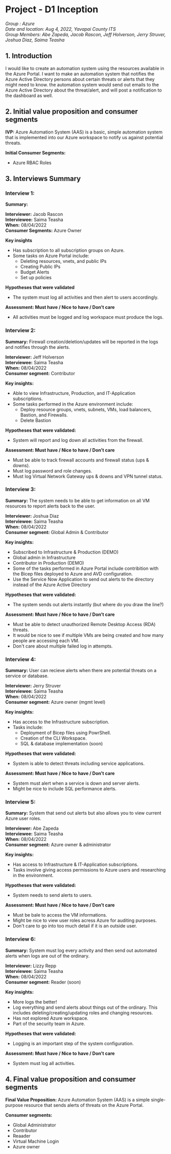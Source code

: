 # Project - D1 Inception

_Group : Azure\
Date and location: Aug 4, 2022, Yavapai County ITS\
Group Members: Abe Zapeda, Jacob Rascon, Jeff Holverson, Jerry Struver, Joshua Diaz, Saima Teasha_

## 1. Introduction

I would like to create an automation system using the resources available in the Azure Portal. I want to make an automation system that notifies the Azure Active Directory persons about certain threats or alerts that they might need to know. the automation system would send out emails to the Azure Active Directory about the threat/alert, and will post a notification to the dashboard as well.

## 2. Initial value proposition and consumer segments

**IVP:** Azure Automation System (AAS) is a basic, simple automation system that is implemented into our Azure workspace to notify us against potential threats. 

**Initial Consumer Segments:**

- Azure RBAC Roles

## 3. Interviews Summary

### Interview 1:

**Summary:** 

**Interviewer:** Jacob Rascon\
**Interviewee:** Saima Teasha\
**When:** 08/04/2022 \
**Consumer Segments:** Azure Owner

**Key insights**
  - Has subscription to all subscription groups on Azure.
  - Some tasks on Azure Portal include:
    - Deleting resources, vnets, and public IPs
    - Creating Public IPs
    - Budget Alerts 
    - Set up policies

 **Hypotheses that were validated**
  - The system must log all activities and then alert to users accordingly. 

 **Assessment: Must have / Nice to have / Don’t care**
  - All activities must be logged and log workspace must produce the logs. 

### Interview 2:

**Summary:** Firewall creation/deletion/updates will be reported in the logs and notifies through the alerts.

**Interviewer:** Jeff Holverson\
**Interviewee:** Saima Teasha\
**When:**  08/04/2022\
**Consumer segment:** Contributor

**Key insights:**
  - Able to view Infrastructure, Production, and IT-Application subscriptions.
  - Some tasks performed in the Azure environment include: 
    - Deploy resource groups, vnets, subnets, VMs, load balancers, Bastion, and Firewalls.
    - Delete Bastion

**Hypotheses that were validated:**
  - System will report and log down all activities from the firewall.

**Assessment: Must have / Nice to have / Don’t care**
  - Must be able to track firewall accounts and firewall status (ups & downs). 
  - Must log password and role changes.
  - Must log Virtual Network Gateway ups & downs and VPN tunnel status.

### Interview 3:

**Summary:** The system needs to be able to get information on all VM resources to report alerts back to the user. 

**Interviewer:** Joshua Diaz\
**Interviewee:** Saima Teasha\
**When:**  08/04/2022\
**Consumer segment:** Global Admin & Contributor

**Key insights:**
  - Subscribed to Infrastructure & Production (DEMO)
  - Global admin in Infrastructure
  - Contributor in Production (DEMO)
  - Some of the tasks performed in Azure Portal include contribition with the Bicep files deployed to Azure and AVD configuration.
  - Use the Service Now Application to send out alerts to the directory instead of the Azure Active Directory

**Hypotheses that were validated:**
  - The system sends out alerts instantly (but where do you draw the line?)

**Assessment: Must have / Nice to have / Don’t care**
  - Must be able to detect unauthorized Remote Desktop Access (RDA) threats. 
  - It would be nice to see if multiple VMs are being created and how many people are accessing each VM.
  - Don't care about multiple failed log in attempts.

### Interview 4: 
**Summary:** User can recieve alerts when there are potential threats on a service or database. 

**Interviewer:** Jerry Struver\
**Interviewee:** Saima Teasha\
**When:**  08/04/2022\
**Consumer segment:** Azure owner (mgmt level)

**Key insights:**
  - Has access to the Infrastructure subscription.
  - Tasks include:
    - Deployment of Bicep files using PowrShell.
    - Creation of the CLI Workspace.
    - SQL & database implementation (soon)

**Hypotheses that were validated:**
  - System is able to detect threats including service applications. 

**Assessment: Must have / Nice to have / Don’t care**
  - System must alert when a service is down and server alerts.
  - Might be nice to include SQL performance alerts.

### Interview 5: 
**Summary:** System that send out alerts but also allows you to view current Azure user roles. 

**Interviewer:** Abe Zapeda\
**Interviewee:** Saima Teasha\
**When:**  08/04/2022\
**Consumer segment:** Azure owner & administrator

**Key insights:**
  - Has access to Infrastructure & IT-Application subscriptions.
  - Tasks involve giving access permissions to Azure users and researching in the environment.

**Hypotheses that were validated:**
  - System needs to send alerts to users.

**Assessment: Must have / Nice to have / Don’t care**
  - Must be bale to access the VM informations. 
  - Might be nice to view user roles acress Azure for auditing purposes.
  - Don't care to go into too much detail if it is an outside user.

### Interview 6: 
**Summary:** System must log every activity and then send out automated alerts when logs are out of the ordinary. 

**Interviewer:** Lizzy Repp\
**Interviewee:** Saima Teasha\
**When:**  08/04/2022\
**Consumer segment:** Reader (soon)

**Key insights:**
  - More logs the better!
  - Log everything and send alerts about things out of the ordinary. This includes deleting/creating/updating roles and changing resources.
  - Has not explored Azure workspace. 
  - Part of the security team in Azure.

**Hypotheses that were validated:**
  - Logging is an important step of the system configuration.

**Assessment: Must have / Nice to have / Don’t care**
  - System must log all activities.
 
## 4. Final value proposition and consumer segments

**Final Value Proposition:**
Azure Automation System (AAS) is a simple single-purpose resource that sends alerts of threats on the Azure Portal. 

**Consumer segments:**
- Global Administrator
- Contributor
- Reaader
- Virtual Machine Login
- Azure owner
